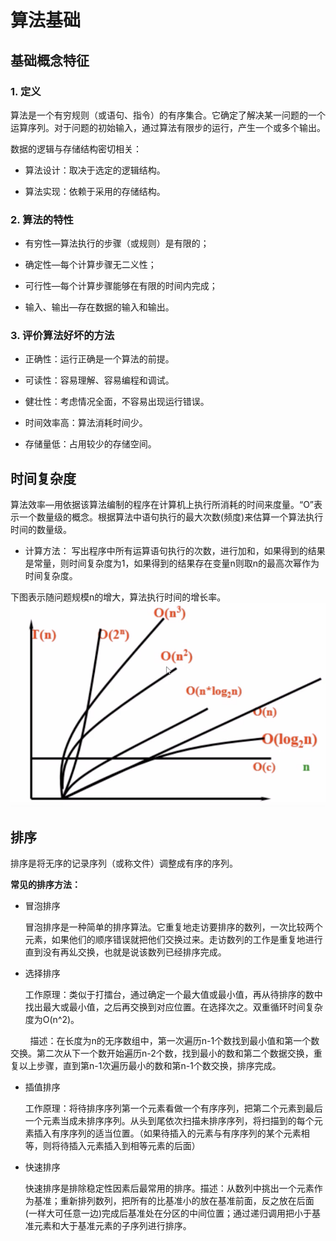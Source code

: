# 算法基础

## 基础概念特征

### 1. 定义

算法是一个有穷规则（或语句、指令）的有序集合。它确定了解决某一问题的一个运算序列。对于问题的初始输入，通过算法有限步的运行，产生一个或多个输出。

数据的逻辑与存储结构密切相关：

- 算法设计：取决于选定的逻辑结构。

- 算法实现：依赖于采用的存储结构。

### 2. 算法的特性

- 有穷性—算法执行的步骤（或规则）是有限的；

- 确定性—每个计算步骤无二义性；

- 可行性—每个计算步骤能够在有限的时间内完成；

- 输入、输出—存在数据的输入和输出。

### 3. 评价算法好坏的方法

- 正确性：运行正确是一个算法的前提。

- 可读性：容易理解、容易编程和调试。

- 健壮性：考虑情况全面，不容易出现运行错误。

- 时间效率高：算法消耗时间少。

- 存储量低：占用较少的存储空间。

## 时间复杂度

算法效率—用依据该算法编制的程序在计算机上执行所消耗的时间来度量。“O”表示一个数量级的概念。根据算法中语句执行的最大次数(频度)来估算一个算法执行时间的数量级。

- 计算方法： 写出程序中所有运算语句执行的次数，进行加和，如果得到的结果是常量，则时间复杂度为1，如果得到的结果存在变量n则取n的最高次幂作为时间复杂度。

下图表示随问题规模n的增大，算法执行时间的增长率。
![suanfa1](./source/suanfa1.png)



## 排序

排序是将无序的记录序列（或称文件）调整成有序的序列。

**常见的排序方法：**

- 冒泡排序
  
  冒泡排序是一种简单的排序算法。它重复地走访要排序的数列，一次比较两个元素，如果他们的顺序错误就把他们交换过来。走访数列的工作是重复地进行直到没有再乣交换，也就是说该数列已经排序完成。

- 选择排序
  
  工作原理：类似于打擂台，通过确定一个最大值或最小值，再从待排序的数中找出最大或最小值，之后再交换到对应位置。在选择次之。双重循环时间复杂度为O(n^2)。

        描述：在长度为n的无序数组中，第一次遍历n-1个数找到最小值和第一个数交换。第二次从下一个数开始遍历n-2个数，找到最小的数和第二个数据交换，重复以上步骤，直到第n-1次遍历最小的数和第n-1个数交换，排序完成。

- 插值排序
  
  工作原理：将待排序序列第一个元素看做一个有序序列，把第二个元素到最后一个元素当成未排序序列。从头到尾依次扫描未排序序列，将扫描到的每个元素插入有序序列的适当位置。（如果待插入的元素与有序序列的某个元素相等，则将待插入元素插入到相等元素的后面）

- 快速排序
  
  快速排序是排除稳定性因素后最常用的排序。描述：从数列中挑出一个元素作为基准；重新排列数列，把所有的比基准小的放在基准前面，反之放在后面(一样大可任意一边)完成后基准处在分区的中间位置；通过递归调用把小于基准元素和大于基准元素的子序列进行排序。